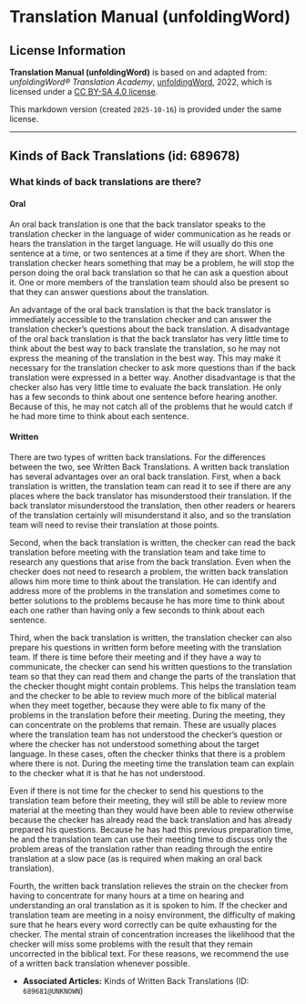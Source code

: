 # Translation Manual (unfoldingWord)

## License Information

**Translation Manual (unfoldingWord)** is based on and adapted from: _unfoldingWord® Translation Academy_, [unfoldingWord](https://unfoldingword.org/utw), 2022, which is licensed under a [CC BY-SA 4.0 license](https://creativecommons.org/licenses/by-sa/4.0/legalcode.en).

This markdown version (created `2025-10-16`) is provided under the same license.



--------------------------------

## Kinds of Back Translations (id: 689678)

### What kinds of back translations are there?

#### Oral

An oral back translation is one that the back translator speaks to the translation checker in the language of wider communication as he reads or hears the translation in the target language. He will usually do this one sentence at a time, or two sentences at a time if they are short. When the translation checker hears something that may be a problem, he will stop the person doing the oral back translation so that he can ask a question about it. One or more members of the translation team should also be present so that they can answer questions about the translation.

An advantage of the oral back translation is that the back translator is immediately accessible to the translation checker and can answer the translation checker’s questions about the back translation. A disadvantage of the oral back translation is that the back translator has very little time to think about the best way to back translate the translation, so he may not express the meaning of the translation in the best way. This may make it necessary for the translation checker to ask more questions than if the back translation were expressed in a better way. Another disadvantage is that the checker also has very little time to evaluate the back translation. He only has a few seconds to think about one sentence before hearing another. Because of this, he may not catch all of the problems that he would catch if he had more time to think about each sentence.

#### Written

There are two types of written back translations. For the differences between the two, see Written Back Translations. A written back translation has several advantages over an oral back translation. First, when a back translation is written, the translation team can read it to see if there are any places where the back translator has misunderstood their translation. If the back translator misunderstood the translation, then other readers or hearers of the translation certainly will misunderstand it also, and so the translation team will need to revise their translation at those points.

Second, when the back translation is written, the checker can read the back translation before meeting with the translation team and take time to research any questions that arise from the back translation. Even when the checker does not need to research a problem, the written back translation allows him more time to think about the translation. He can identify and address more of the problems in the translation and sometimes come to better solutions to the problems because he has more time to think about each one rather than having only a few seconds to think about each sentence.

Third, when the back translation is written, the translation checker can also prepare his questions in written form before meeting with the translation team. If there is time before their meeting and if they have a way to communicate, the checker can send his written questions to the translation team so that they can read them and change the parts of the translation that the checker thought might contain problems. This helps the translation team and the checker to be able to review much more of the biblical material when they meet together, because they were able to fix many of the problems in the translation before their meeting. During the meeting, they can concentrate on the problems that remain. These are usually places where the translation team has not understood the checker’s question or where the checker has not understood something about the target language. In these cases, often the checker thinks that there is a problem where there is not. During the meeting time the translation team can explain to the checker what it is that he has not understood.

Even if there is not time for the checker to send his questions to the translation team before their meeting, they will still be able to review more material at the meeting than they would have been able to review otherwise because the checker has already read the back translation and has already prepared his questions. Because he has had this previous preparation time, he and the translation team can use their meeting time to discuss only the problem areas of the translation rather than reading through the entire translation at a slow pace (as is required when making an oral back translation).

Fourth, the written back translation relieves the strain on the checker from having to concentrate for many hours at a time on hearing and understanding an oral translation as it is spoken to him. If the checker and translation team are meeting in a noisy environment, the difficulty of making sure that he hears every word correctly can be quite exhausting for the checker. The mental strain of concentration increases the likelihood that the checker will miss some problems with the result that they remain uncorrected in the biblical text. For these reasons, we recommend the use of a written back translation whenever possible.

* **Associated Articles:** Kinds of Written Back Translations (ID: `689681@UNKNOWN`)

